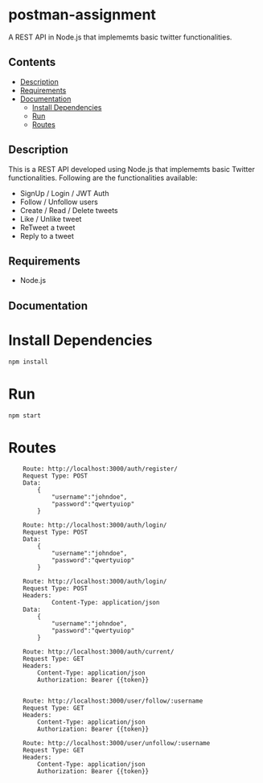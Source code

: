 # postman-assignment
A REST API in Node.js that implememts basic twitter functionalities.

## Contents
- [Description](#description)
- [Requirements](#requirements)
- [Documentation](#documentation)
    - [Install Dependencies](#install-dependencies)
    - [Run](#run)
    - [Routes](#routes)

## Description
This is a REST API developed using Node.js that implememts basic Twitter functionalities. Following are the functionalities  available:
- SignUp / Login / JWT Auth 
- Follow / Unfollow users
- Create / Read / Delete tweets
- Like / Unlike tweet
- ReTweet a tweet
- Reply to a tweet

## Requirements
- Node.js

## Documentation
# Install Dependencies
```bash
npm install
``` 

# Run
```bash
npm start
```

# Routes
```
    Route: http://localhost:3000/auth/register/
    Request Type: POST
    Data:
        {
            "username":"johndoe",
            "password":"qwertyuiop"
        }
```

```
    Route: http://localhost:3000/auth/login/
    Request Type: POST
    Data:
        {
            "username":"johndoe",
            "password":"qwertyuiop"
        }
```

```
    Route: http://localhost:3000/auth/login/
    Request Type: POST
    Headers: 
            Content-Type: application/json
    Data:
        {
            "username":"johndoe",
            "password":"qwertyuiop"
        }
```

```
    Route: http://localhost:3000/auth/current/
    Request Type: GET
    Headers: 
        Content-Type: application/json
        Authorization: Bearer {{token}}
        
```

```
    Route: http://localhost:3000/user/follow/:username
    Request Type: GET
    Headers: 
        Content-Type: application/json
        Authorization: Bearer {{token}}

```

```
    Route: http://localhost:3000/user/unfollow/:username
    Request Type: GET
    Headers: 
        Content-Type: application/json
        Authorization: Bearer {{token}}

```
